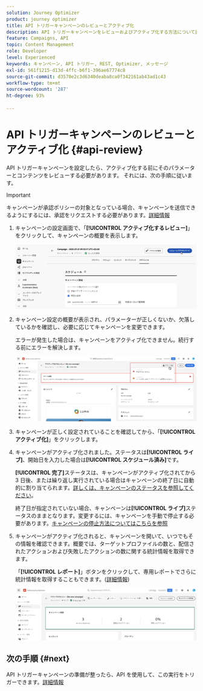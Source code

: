 ```yaml
---
solution: Journey Optimizer
product: journey optimizer
title: API トリガーキャンペーンのレビューとアクティブ化
description: API トリガーキャンペーンをレビューおよびアクティブ化する方法について説明します。
feature: Campaigns, API
topic: Content Management
role: Developer
level: Experienced
keywords: キャンペーン, API トリガー, REST, Optimizer, メッセージ
exl-id: 561f1215-d13d-4ffc-b6f1-396ae67774c8
source-git-commit: d3570e2c3d6340deaba8ca0f342161ab43ad1c43
workflow-type: tm+mt
source-wordcount: '287'
ht-degree: 93%

---
```


# API トリガーキャンペーンのレビューとアクティブ化 {#api-review}

API トリガーキャンペーンを設定したら、アクティブ化する前にそのパラメーターとコンテンツをレビューする必要があります。 それには、次の手順に従います。

>[!IMPORTANT]
>
> キャンペーンが承認ポリシーの対象となっている場合、キャンペーンを送信できるようにするには、承認をリクエストする必要があります。[詳細情報](../test-approve/gs-approval.md)

1. キャンペーンの設定画面で、「**[!UICONTROL アクティブ化するレビュー]**」をクリックして、キャンペーンの概要を表示します。

   ![](assets/campaign-review.png)

1. キャンペーン設定の概要が表示され、パラメーターが正しくないか、欠落しているかを確認し、必要に応じてキャンペーンを変更できます。

   エラーが発生した場合は、キャンペーンをアクティブ化できません。続行する前にエラーを解決します。

   ![](assets/create-campaign-alerts.png)

1. キャンペーンが正しく設定されていることを確認してから、「**[!UICONTROL アクティブ化]**」をクリックします。

1. キャンペーンがアクティブ化されました。ステータスは&#x200B;**[!UICONTROL ライブ]**、開始日を入力した場合は&#x200B;**[!UICONTROL スケジュール済み]**&#x200B;です。

   **[!UICONTROL 完了]**&#x200B;ステータスは、キャンペーンがアクティブ化されてから 3 日後、または繰り返し実行されている場合はキャンペーンの終了日に自動的に割り当てられます。[詳しくは、キャンペーンのステータスを参照してください](get-started-with-campaigns.md#statuses)。

   終了日が指定されていない場合、キャンペーンは&#x200B;**[!UICONTROL ライブ]**&#x200B;ステータスのままとなります。変更するには、キャンペーンを手動で停止する必要があります。[キャンペーンの停止方法についてはこちらを参照](manage-campaigns.md)

1. キャンペーンがアクティブ化されると、キャンペーンを開いて、いつでもその情報を確認できます。概要では、ターゲットプロファイルの数と、配信されたアクションおよび失敗したアクションの数に関する統計情報を取得できます。

   「**[!UICONTROL レポート]**」ボタンをクリックして、専用レポートでさらに統計情報を取得することもできます。([詳細情報](../reports/campaign-global-report-cja.md))

   ![](assets/create-campaign-summary.png)

## 次の手順 {#next}

API トリガーキャンペーンの準備が整ったら、API を使用して、この実行をトリガーできます。[詳細情報](trigger-campaigns.md)
